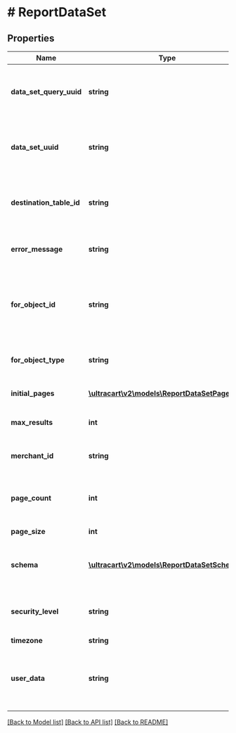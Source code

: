 # # ReportDataSet

## Properties

Name | Type | Description | Notes
------------ | ------------- | ------------- | -------------
**data_set_query_uuid** | **string** | A unique identifier assigned to the data set query that is returned. | [optional]
**data_set_uuid** | **string** | A unique identifier assigned to the data set that is returned. | [optional]
**destination_table_id** | **string** | The BigQuery destination table id that contains the result. | [optional]
**error_message** | **string** | Error message if the query failed. | [optional]
**for_object_id** | **string** | An identifier that can be used to help match up the returned data set | [optional]
**for_object_type** | **string** | The type of object this data set is for | [optional]
**initial_pages** | [**\ultracart\v2\models\ReportDataSetPage[]**](ReportDataSetPage.md) | Initial pages returned in the dataset | [optional]
**max_results** | **int** | The total number of results | [optional]
**merchant_id** | **string** | Merchant that owns this data set | [optional]
**page_count** | **int** | The total number of pages in the result set | [optional]
**page_size** | **int** | The size of the pages | [optional]
**schema** | [**\ultracart\v2\models\ReportDataSetSchema[]**](ReportDataSetSchema.md) | The schema associated with the data set. | [optional]
**security_level** | **string** | Security level this dataset was read from. | [optional]
**timezone** | **string** |  | [optional]
**user_data** | **string** | Any other data that needs to be returned with the response to help the UI | [optional]

[[Back to Model list]](../../README.md#models) [[Back to API list]](../../README.md#endpoints) [[Back to README]](../../README.md)

